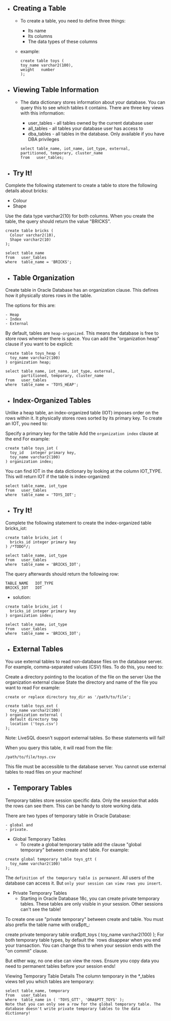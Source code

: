 - ## Creating a Table
    - To create a table, you need to define three things:

        -   Its name
        -   Its columns
        -   The data types of these columns
    - example:
        ```
        create table toys (
        toy_name varchar2(100),
        weight   number
        );
        ```
- ## Viewing Table Information
    - The data dictionary stores information about your database. You can query this to see which tables it contains. There are three key views with this information:

        - user_tables - all tables owned by the current database user
        -   all_tables - all tables your database user has access to
        - dba_tables - all tables in the database. Only available if you have DBA privileges
        ```
        select table_name, iot_name, iot_type, external, 
       partitioned, temporary, cluster_name
        from   user_tables;
        ```
- ## Try It!

Complete the following statement to create a table to store the following details about bricks:

- Colour<br>
- Shape<br>

Use the data type varchar2(10) for both columns.
When you create the table, the query should return the value "BRICKS".


```
create table bricks (
  Colour varchar2(10),
  Shape varchar2(10)
);

select table_name
from   user_tables
where  table_name = 'BRICKS';
```

- ## Table Organization

Create table in Oracle Database has an organization clause. This defines how it physically stores rows in the table.

The options for this are:

    - Heap
    - Index
    - External
By default, tables are `heap-organized`. This means the database is free to store rows wherever there is space. You can add the "organization heap" clause if you want to be explicit:
```
create table toys_heap (
  toy_name varchar2(100)
) organization heap;

select table_name, iot_name, iot_type, external, 
       partitioned, temporary, cluster_name
from   user_tables
where  table_name = 'TOYS_HEAP';
```
- ## Index-Organized Tables
Unlike a heap table, an index-organized table (IOT) imposes order on the rows within it. It physically stores rows sorted by its primary key. To create an IOT, you need to:

Specify a primary key for the table
Add the `organization index` clause at the end
For example:
```
create table toys_iot (
  toy_id   integer primary key,
  toy_name varchar2(100)
) organization index;
```
You can find IOT in the data dictionary by looking at the column IOT_TYPE. This will return IOT if the table is index-organized:
```
select table_name, iot_type
from   user_tables
where  table_name = 'TOYS_IOT';
```
- ## Try It!

Complete the following statement to create the index-organized table bricks_iot:
```
create table bricks_iot (
  bricks_id integer primary key
) /*TODO*/;

select table_name, iot_type
from   user_tables
where  table_name = 'BRICKS_IOT';
```
The query afterwards should return the following row:
```
TABLE_NAME   IOT_TYPE   
BRICKS_IOT   IOT    
```
- solution:
```
create table bricks_iot (
  bricks_id integer primary key
) organization index;

select table_name, iot_type
from   user_tables
where  table_name = 'BRICKS_IOT';
```
- ## External Tables

You use external tables to read non-database files on the database server. For example, comma-separated values (CSV) files. To do this, you need to:

Create a directory pointing to the location of the file on the server
Use the organization external clause
State the directory and name of the file you want to read
For example:
```
create or replace directory toy_dir as '/path/to/file';

create table toys_ext (
  toy_name varchar2(100)
) organization external (
  default directory tmp
  location ('toys.csv')
);
```
Note: LiveSQL doesn't support external tables. So these statements will fail!

When you query this table, it will read from the file:
```
/path/to/file/toys.csv
```
This file must be accessible to the database server. You cannot use external tables to read files on your machine!

- ## Temporary Tables
Temporary tables store session specific data. Only the session that adds the rows can see them. This can be handy to store working data.

There are two types of temporary table in Oracle Database: 

    - global and 
    - private.

- Global Temporary Tables
    - To create a global temporary table add the clause "global temporary" between create and table. For example:
```
create global temporary table toys_gtt (
  toy_name varchar2(100)
);
```

The `definition of the temporary table is permanent`. All users of the database can access it. But `only your session can view rows you insert`.

- Private Temporary Tables
    - Starting in Oracle Database 18c, you can create private temporary tables. These tables are only visible in your session. Other sessions can't see the table!

To create one use "private temporary" between create and table. You must also prefix the table name with ora$ptt_:

create private temporary table ora$ptt_toys (
  toy_name varchar2(100)
);
For both temporary table types, by default the `rows disappear when you end your transaction. You can change this to when your session ends with the "on commit" clause.

But either way, no one else can view the rows. Ensure you copy data you need to permanent tables before your session ends!

Viewing Temporary Table Details
The column temporary in the *_tables views tell you which tables are temporary:
```
select table_name, temporary
from   user_tables
where  table_name in ( 'TOYS_GTT', 'ORA$PTT_TOYS' );
Note that you can only see a row for the global temporary table. The database doesn't write private temporary tables to the data dictionary!